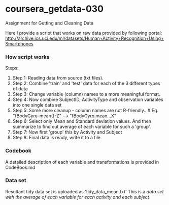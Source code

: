 # coursera_getdata-030
Assignment for Getting and Cleaning Data

Here I provide a script that works on raw data provided by following portal:  
http://archive.ics.uci.edu/ml/datasets/Human+Activity+Recognition+Using+Smartphones

### How script works
Steps:
1. Step 1: Reading data from source (txt files).
2. Step 2: Combine 'train' and 'test' data for each of the 3 different types of data
3. Step 3: Change variable (column) names to a more meaningful format.
4. Step 4: Now combine SubjectID, ActivityType and observation variables into one single data set
5. Step 5: Some more cleanup - column names are not R-friendly.. # Eg. "fBodyGyro-mean()-Z" --> "fBodyGyro.mean...X"
6. Step 6: Select only Mean and Standard deviation values. And then summarize to find out average of each variable for such a 'group'.
7. Step 7: Now first 'group' this by Activity and Subject 
8. Step 8: Final data is ready, write it to a file.

### Codebook
A detailed description of each variable and transformations is provided in CodeBook.md

### Data set
Resultant tidy data set is uploaded as 'tidy_data_mean.txt'
This is a *data set with the average of each variable for each activity and each subject*
